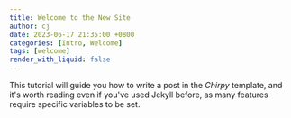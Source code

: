 ```yaml
---
title: Welcome to the New Site
author: cj
date: 2023-06-17 21:35:00 +0800
categories: [Intro, Welcome]
tags: [welcome]
render_with_liquid: false
---
```


This tutorial will guide you how to write a post in the _Chirpy_ template, and it's worth reading even if you've used Jekyll before, as many features require specific variables to be set.
